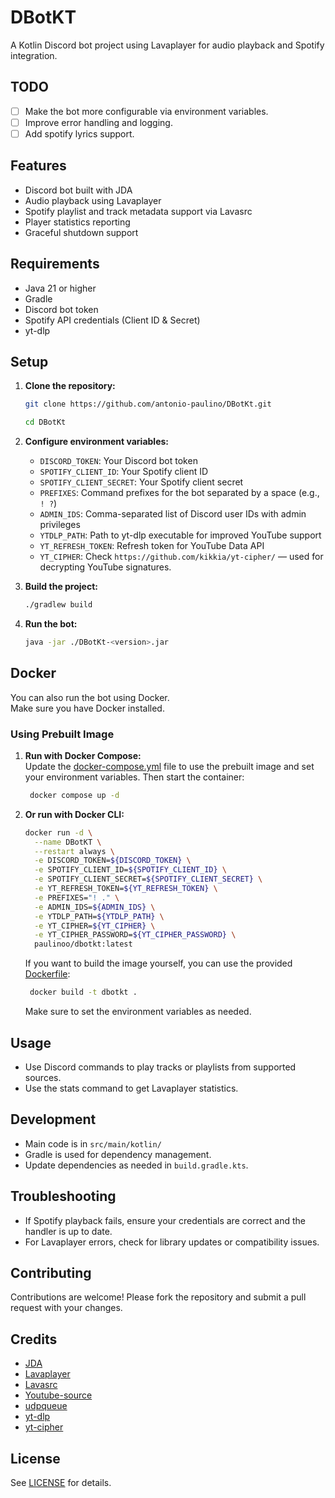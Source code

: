 # DBotKT

A Kotlin Discord bot project using Lavaplayer for audio playback and Spotify integration.

## TODO
- [ ] Make the bot more configurable via environment variables.
- [ ] Improve error handling and logging.
- [ ] Add spotify lyrics support.

## Features

- Discord bot built with JDA
- Audio playback using Lavaplayer
- Spotify playlist and track metadata support via Lavasrc
- Player statistics reporting
- Graceful shutdown support

## Requirements

- Java 21 or higher
- Gradle
- Discord bot token
- Spotify API credentials (Client ID & Secret)
- yt-dlp

## Setup

1. **Clone the repository:**
   ```bash
   git clone https://github.com/antonio-paulino/DBotKt.git
   ```
   ```bash
   cd DBotKt
   ```

2. **Configure environment variables:**
    - `DISCORD_TOKEN`: Your Discord bot token
    - `SPOTIFY_CLIENT_ID`: Your Spotify client ID
    - `SPOTIFY_CLIENT_SECRET`: Your Spotify client secret
    - `PREFIXES`: Command prefixes for the bot separated by a space (e.g., `! ?`)
    - `ADMIN_IDS`: Comma-separated list of Discord user IDs with admin privileges
    - `YTDLP_PATH`: Path to yt-dlp executable for improved YouTube support
    - `YT_REFRESH_TOKEN`: Refresh token for YouTube Data API
    - `YT_CIPHER`: Check `https://github.com/kikkia/yt-cipher/` — used for decrypting YouTube signatures.

3. **Build the project:**
   ```bash
   ./gradlew build
   ```

4. **Run the bot:**
   ```bash
   java -jar ./DBotKt-<version>.jar
   ```

## Docker

You can also run the bot using Docker.  
Make sure you have Docker installed.

### Using Prebuilt Image

1. **Run with Docker Compose:**  
   Update the [docker-compose.yml](docker-compose.yml) file to use the prebuilt image and set your environment variables.
   Then start the container:

   ```bash
    docker compose up -d
   ```

2. **Or run with Docker CLI:**
   ```bash
   docker run -d \
     --name DBotKT \
     --restart always \
     -e DISCORD_TOKEN=${DISCORD_TOKEN} \
     -e SPOTIFY_CLIENT_ID=${SPOTIFY_CLIENT_ID} \
     -e SPOTIFY_CLIENT_SECRET=${SPOTIFY_CLIENT_SECRET} \
     -e YT_REFRESH_TOKEN=${YT_REFRESH_TOKEN} \
     -e PREFIXES="! ." \
     -e ADMIN_IDS=${ADMIN_IDS} \
     -e YTDLP_PATH=${YTDLP_PATH} \
     -e YT_CIPHER=${YT_CIPHER} \
     -e YT_CIPHER_PASSWORD=${YT_CIPHER_PASSWORD} \
     paulinoo/dbotkt:latest
   ```
   If you want to build the image yourself, you can use the provided [Dockerfile](Dockerfile):
   ```bash
    docker build -t dbotkt .
   ```
   Make sure to set the environment variables as needed.
    
## Usage

- Use Discord commands to play tracks or playlists from supported sources.
- Use the stats command to get Lavaplayer statistics.

## Development

- Main code is in `src/main/kotlin/`
- Gradle is used for dependency management.
- Update dependencies as needed in `build.gradle.kts`.

## Troubleshooting

- If Spotify playback fails, ensure your credentials are correct and the handler is up to date.
- For Lavaplayer errors, check for library updates or compatibility issues.

## Contributing
Contributions are welcome! Please fork the repository and submit a pull request with your changes.

## Credits
- [JDA](https://github.com/discord-jda/JDA)
- [Lavaplayer](https://github.com/lavalink-devs/lavaplayer)
- [Lavasrc](https://github.com/topi314/LavaSrc)
- [Youtube-source](https://github.com/lavalink-devs/youtube-source)
- [udpqueue](https://github.com/MinnDevelopment/udpqueue.rs)
- [yt-dlp](https://github.com/yt-dlp/yt-dlp)
- [yt-cipher](https://github.com/kikkia/yt-cipher/)

## License

See [LICENSE](LICENSE) for details.